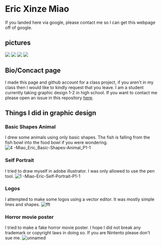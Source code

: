 # Eric Xinze Miao
If you landed here via google, please contact me so I can get this webpage off of google. 
<!--why did i do it here? because i dont feel like using wix-->
## pictures
![](https://static.toiimg.com/thumb/msid-67586673,width-800,height-600,resizemode-75,imgsize-3918697,pt-32,y_pad-40/67586673.jpg)
![](https://t3.ftcdn.net/jpg/03/23/29/42/360_F_323294241_qDXIvPsLZWwKD6XpECKszd1wbuiOBJNr.jpg)
![](https://i.imgur.com/9fP57dZ.png)
![](https://user-images.githubusercontent.com/90816520/133560060-6232d4f3-4027-4975-b85a-03cc0cfc9a73.png)

## Bio/Concact page
I made this page and github account for a class project, if you aren't in my class then I would like to kindly request that you leave. I am a student currently taking graphic design 1-2 in high school. If you want to contact me please open an issue in this repository [here](https://github.com/EricXinzeMiao/ericxinzemiao.github.io/issues/new). 

## Things I did in graphic design
### Basic Shapes Animal
I drew some animals using only basic shapes. The fish is falling from the fish bowl into the food bowl if you were wondering. 
![4 -Miao_Eric_Basic-Shapes-Animal_P1-1](https://user-images.githubusercontent.com/90816520/133560327-68ab0056-1559-492e-ad64-143b99b0d2bc.jpg)
### Self Portrait
I tried to draw myself in adobe illustrator. I was only allowed to use the pen tool. 
![1 -Miao-Eric-Self-Portrait-P1-1](https://user-images.githubusercontent.com/90816520/133560450-20786351-3a35-4cb2-983a-ff95d75186ab.jpg)
### Logos
I attempted to make some logos using a vector editor. It was mostly simple lines and shapes.
![fft](https://user-images.githubusercontent.com/90816520/138819665-787adda7-ec92-4d1c-91bf-15894ad78c10.png)
### Horror movie poster
I tried to make a fake horror movie poster. I hope I did not break any trademark or copyright laws in doing so. If you are Nintento please don't sue me. 
![unnamed](https://user-images.githubusercontent.com/90816520/138820035-3a6aefeb-1405-4ba7-8373-7283e049fd7e.jpg)

